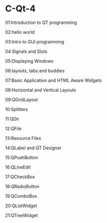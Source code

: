 # C-Qt-4
01:Introduction to QT programming

02:hello world

03:Intro to GUI programming

04:Signals and Slots

05:Displaying Windows

06:layouts, tabs and buddies

07:Basic Application and HTML Aware Widgets

08:Horizontal and Vertical Layouts

09:QGridLayout

10:Splitters

11:QDir

12:QFile

13:Resource Files

14:QLabel and QT Designer

15:QPushButton

16:QLineEdit

17:QCheckBox

18:QRadioButton

19:QComboBox

20:QListWidget

21:QTreeWidget
